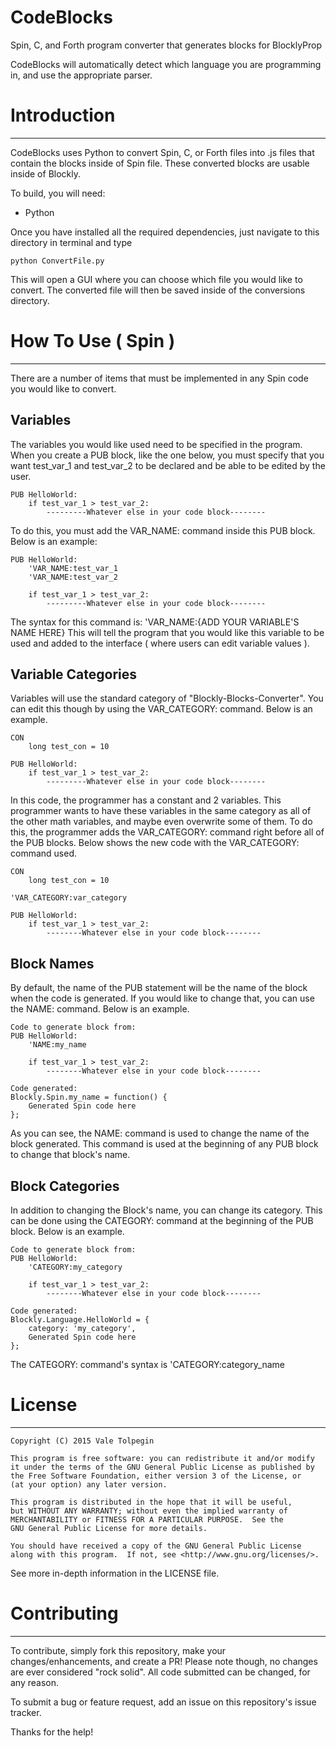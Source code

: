 # CodeBlocks
Spin, C, and Forth program converter that generates blocks for BlocklyProp

CodeBlocks will automatically detect which language you are programming in, and use the appropriate parser.

# Introduction
----------------

CodeBlocks uses Python to convert Spin, C, or Forth files into .js files that contain the blocks inside of Spin file. These converted blocks are usable inside of Blockly.

To build, you will need:
- Python

Once you have installed all the required dependencies, just navigate to this directory in terminal and type 

```
python ConvertFile.py
```

This will open a GUI where you can choose which file you would like to convert. The converted file will then be saved inside of the conversions directory.

# How To Use ( Spin )
----------------

There are a number of items that must be implemented in any Spin code you would like to convert.

## Variables
The variables you would like used need to be specified in the program. When you create a PUB block, like the one below, you must specify that you want test_var_1 and test_var_2 to be declared and be able to be edited by the user.

```
PUB HelloWorld:
    if test_var_1 > test_var_2:
        ---------Whatever else in your code block--------
```

To do this, you must add the VAR_NAME: command inside this PUB block. Below is an example:

```
PUB HelloWorld:
    'VAR_NAME:test_var_1
    'VAR_NAME:test_var_2

    if test_var_1 > test_var_2:
        ---------Whatever else in your code block--------
```

The syntax for this command is: 'VAR_NAME:{ADD YOUR VARIABLE'S NAME HERE}
This will tell the program that you would like this variable to be used and added to the interface ( where users can edit variable values ).

## Variable Categories
Variables will use the standard category of "Blockly-Blocks-Converter". You can edit this though by using the VAR_CATEGORY: command. Below is an example.

```
CON
    long test_con = 10

PUB HelloWorld:
    if test_var_1 > test_var_2:
        ---------Whatever else in your code block--------
```

In this code, the programmer has a constant and 2 variables. This programmer wants to have these variables in the same category as all of the other math variables, and maybe even overwrite some of them. To do this, the programmer adds the VAR_CATEGORY: command right before all of the PUB blocks. Below shows the new code with the VAR_CATEGORY: command used.

```
CON
    long test_con = 10

'VAR_CATEGORY:var_category

PUB HelloWorld:
    if test_var_1 > test_var_2:
        --------Whatever else in your code block--------
```

## Block Names
By default, the name of the PUB statement will be the name of the block when the code is generated. If you would like to change that, you can use the NAME: command. Below is an example.

```
Code to generate block from:
PUB HelloWorld:
    'NAME:my_name
    
    if test_var_1 > test_var_2:
        --------Whatever else in your code block--------

Code generated:
Blockly.Spin.my_name = function() {
    Generated Spin code here
};
```

As you can see, the NAME: command is used to change the name of the block generated. This command is used at the beginning of any PUB block to change that block's name.

## Block Categories
In addition to changing the Block's name, you can change its category. This can be done using the CATEGORY: command at the beginning of the PUB block. Below is an example.

```
Code to generate block from:
PUB HelloWorld:
    'CATEGORY:my_category

    if test_var_1 > test_var_2:
        --------Whatever else in your code block--------

Code generated:
Blockly.Language.HelloWorld = {
    category: 'my_category',
    Generated Spin code here
};
```

The CATEGORY: command's syntax is 'CATEGORY:category_name

# License
----------------

    Copyright (C) 2015 Vale Tolpegin

    This program is free software: you can redistribute it and/or modify
    it under the terms of the GNU General Public License as published by
    the Free Software Foundation, either version 3 of the License, or
    (at your option) any later version.

    This program is distributed in the hope that it will be useful,
    but WITHOUT ANY WARRANTY; without even the implied warranty of
    MERCHANTABILITY or FITNESS FOR A PARTICULAR PURPOSE.  See the
    GNU General Public License for more details.

    You should have received a copy of the GNU General Public License
    along with this program.  If not, see <http://www.gnu.org/licenses/>.

See more in-depth information in the LICENSE file.

# Contributing
----------------

To contribute, simply fork this repository, make your changes/enhancements, and create a PR! Please note though, no changes are ever considered "rock solid". All code submitted can be changed, for any reason.

To submit a bug or feature request, add an issue on this repository's issue tracker.

Thanks for the help!
